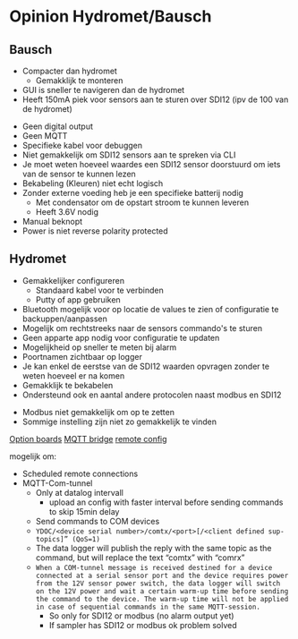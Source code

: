 # Opinion Hydromet/Bausch


## Bausch

+ Compacter dan hydromet
  + Gemakklijk te monteren
+ GUI is sneller te navigeren dan de hydromet
+ Heeft 150mA piek voor sensors aan te sturen over SDI12 (ipv de 100 van de hydromet)


- Geen digital output
- Geen MQTT
- Specifieke kabel voor debuggen
- Niet gemakkelijk om SDI12 sensors aan te spreken via CLI
- Je moet weten hoeveel waardes een SDI12 sensor doorstuurd om iets van de sensor te kunnen lezen
- Bekabeling (Kleuren) niet echt logisch 
- Zonder externe voeding heb je een specifieke batterij nodig
  - Met condensator om de opstart stroom te kunnen leveren
  - Heeft 3.6V nodig
- Manual beknopt
- Power is niet reverse polarity protected

## Hydromet

+ Gemakkelijker configureren
  + Standaard kabel voor te verbinden
  + Putty of app gebruiken
+ Bluetooth mogelijk voor op locatie de values te zien of configuratie te backuppen/aanpassen
+ Mogelijk om rechtstreeks naar de sensors commando's te sturen
+ Geen apparte app nodig voor configuratie te updaten
+ Mogelijkheid op sneller te meten bij alarm
+ Poortnamen zichtbaar op logger
+ Je kan enkel de eerstse van de SDI12 waarden opvragen zonder te weten hoeveel er na komen
+ Gemakklijk te bekabelen
+ Ondersteund ook en aantal andere protocolen naast modbus en SDI12


- Modbus niet gemakkelijk om op te zetten
- Sommige instelling zijn niet zo gemakkelijk te vinden
    


[Option boards](https://www.ydoc.biz/datalogger-option-boards.html)
[MQTT bridge](https://www.ydoc.biz/datalogger-MQTT-COM-BRIDGE.html)
[remote config](https://www.ydoc.biz/datalogger-remote-configuration.html)


mogelijk om:
- Scheduled remote connections
- MQTT-Com-tunnel
  - Only at datalog intervall
    - upload an config with faster interval before sending commands to skip 15min delay
  - Send commands to COM devices
  - `YDOC/<device serial number>/comtx/<port>[/<client defined sup-topics]” (QoS=1)`
  - The data logger will publish the reply with the same topic as the command, but will replace the text “comtx” with “comrx”
  - `When a COM-tunnel message is received destined for a device connected at a serial sensor port and the device requires power from the 12V sensor power switch, the data logger will switch on the 12V power and wait a certain warm-up time before sending the command to the device. The warm-up time will not be applied in case of sequential commands in the same MQTT-session.`
    - So only for SDI12 or modbus (no alarm output yet)
    - If sampler has SDI12 or modbus ok problem solved



